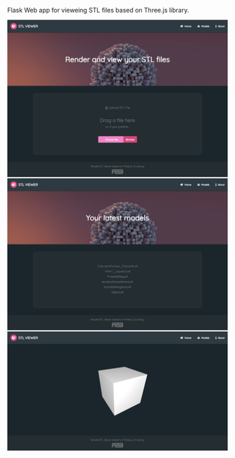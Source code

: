 Flask Web app for vieweing STL files based on Three.js library.


<img src="img/img_01.png"/>

<img src="img/img_02.png"/>

<img src="img/img_03.png"/>
